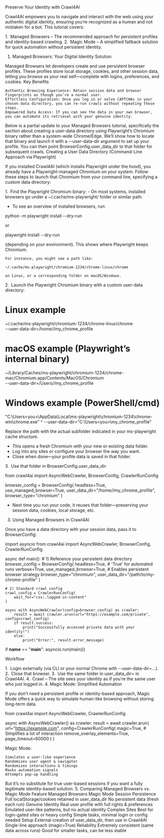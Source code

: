 Preserve Your Identity with Crawl4AI

Crawl4AI empowers you to navigate and interact with the web using your authentic digital identity, ensuring you’re recognized as a human and not mistaken for a bot. This tutorial covers:

1. Managed Browsers – The recommended approach for persistent profiles and identity-based crawling.
2. Magic Mode – A simplified fallback solution for quick automation without persistent identity.
1. Managed Browsers: Your Digital Identity Solution

Managed Browsers let developers create and use persistent browser profiles. These profiles store local storage, cookies, and other session data, letting you browse as your real self—complete with logins, preferences, and cookies.
Key Benefits

    Authentic Browsing Experience: Retain session data and browser fingerprints as though you’re a normal user.
    Effortless Configuration: Once you log in or solve CAPTCHAs in your chosen data directory, you can re-run crawls without repeating those steps.
    Empowered Data Access: If you can see the data in your own browser, you can automate its retrieval with your genuine identity.

Below is a partial update to your Managed Browsers tutorial, specifically the section about creating a user-data directory using Playwright’s Chromium binary rather than a system-wide Chrome/Edge. We’ll show how to locate that binary and launch it with a --user-data-dir argument to set up your profile. You can then point BrowserConfig.user_data_dir to that folder for subsequent crawls.
Creating a User Data Directory (Command-Line Approach via Playwright)

If you installed Crawl4AI (which installs Playwright under the hood), you already have a Playwright-managed Chromium on your system. Follow these steps to launch that Chromium from your command line, specifying a custom data directory:

1. Find the Playwright Chromium binary: - On most systems, installed browsers go under a ~/.cache/ms-playwright/ folder or similar path.
- To see an overview of installed browsers, run:

python -m playwright install --dry-run

or

playwright install --dry-run

(depending on your environment). This shows where Playwright keeps Chromium.

    For instance, you might see a path like:

    ~/.cache/ms-playwright/chromium-1234/chrome-linux/chrome

    on Linux, or a corresponding folder on macOS/Windows.

2. Launch the Playwright Chromium binary with a custom user-data directory:

# Linux example
~/.cache/ms-playwright/chromium-1234/chrome-linux/chrome \
    --user-data-dir=/home/<you>/my_chrome_profile

# macOS example (Playwright’s internal binary)
~/Library/Caches/ms-playwright/chromium-1234/chrome-mac/Chromium.app/Contents/MacOS/Chromium \
    --user-data-dir=/Users/<you>/my_chrome_profile

# Windows example (PowerShell/cmd)
"C:\Users\<you>\AppData\Local\ms-playwright\chromium-1234\chrome-win\chrome.exe" ^
    --user-data-dir="C:\Users\<you>\my_chrome_profile"

Replace the path with the actual subfolder indicated in your ms-playwright cache structure.
- This opens a fresh Chromium with your new or existing data folder.
- Log into any sites or configure your browser the way you want.
- Close when done—your profile data is saved in that folder.

3. Use that folder in BrowserConfig.user_data_dir:

from crawl4ai import AsyncWebCrawler, BrowserConfig, CrawlerRunConfig

browser_config = BrowserConfig(
    headless=True,
    use_managed_browser=True,
    user_data_dir="/home/<you>/my_chrome_profile",
    browser_type="chromium"
)

- Next time you run your code, it reuses that folder—preserving your session data, cookies, local storage, etc.

3. Using Managed Browsers in Crawl4AI

Once you have a data directory with your session data, pass it to BrowserConfig:

import asyncio
from crawl4ai import AsyncWebCrawler, BrowserConfig, CrawlerRunConfig

async def main():
    # 1) Reference your persistent data directory
    browser_config = BrowserConfig(
        headless=True,             # 'True' for automated runs
        verbose=True,
        use_managed_browser=True,  # Enables persistent browser strategy
        browser_type="chromium",
        user_data_dir="/path/to/my-chrome-profile"
    )

    # 2) Standard crawl config
    crawl_config = CrawlerRunConfig(
        wait_for="css:.logged-in-content"
    )

    async with AsyncWebCrawler(config=browser_config) as crawler:
        result = await crawler.arun(url="https://example.com/private", config=crawl_config)
        if result.success:
            print("Successfully accessed private data with your identity!")
        else:
            print("Error:", result.error_message)

if __name__ == "__main__":
    asyncio.run(main())

Workflow

1. Login externally (via CLI or your normal Chrome with --user-data-dir=...).
2. Close that browser.
3. Use the same folder in user_data_dir= in Crawl4AI.
4. Crawl – The site sees your identity as if you’re the same user who just logged in.
4. Magic Mode: Simplified Automation

If you don’t need a persistent profile or identity-based approach, Magic Mode offers a quick way to simulate human-like browsing without storing long-term data.

from crawl4ai import AsyncWebCrawler, CrawlerRunConfig

async with AsyncWebCrawler() as crawler:
    result = await crawler.arun(
        url="https://example.com",
        config=CrawlerRunConfig(
            magic=True,  # Simplifies a lot of interaction
            remove_overlay_elements=True,
            page_timeout=60000
        )
    )

Magic Mode:

    Simulates a user-like experience
    Randomizes user agent & navigator
    Randomizes interactions & timings
    Masks automation signals
    Attempts pop-up handling

But it’s no substitute for true user-based sessions if you want a fully legitimate identity-based solution.
5. Comparing Managed Browsers vs. Magic Mode
Feature 	Managed Browsers 	Magic Mode
Session Persistence 	Full localStorage/cookies retained in user_data_dir 	No persistent data (fresh each run)
Genuine Identity 	Real user profile with full rights & preferences 	Emulated user-like patterns, but no actual identity
Complex Sites 	Best for login-gated sites or heavy config 	Simple tasks, minimal login or config needed
Setup 	External creation of user_data_dir, then use in Crawl4AI 	Single-line approach (magic=True)
Reliability 	Extremely consistent (same data across runs) 	Good for smaller tasks, can be less stable
